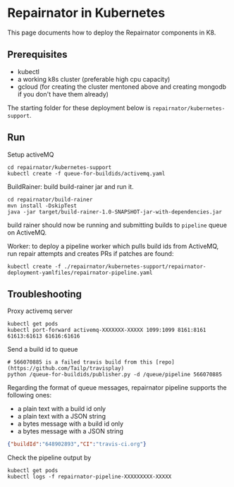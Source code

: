 # Repairnator in Kubernetes

This page documents how to deploy the Repairnator components in K8.

## Prerequisites

* kubectl
* a working k8s cluster (preferable high cpu capacity)
* gcloud (for creating the cluster mentoned above and creating mongodb if you don't have them already)

The starting folder for these deployment below is `repairnator/kubernetes-support`.

## Run

Setup activeMQ

```
cd repairnator/kubernetes-support
kubectl create -f queue-for-buildids/activemq.yaml
```

BuildRainer: build build-rainer jar and run it.

```
cd repairnator/build-rainer
mvn install -DskipTest
java -jar target/build-rainer-1.0-SNAPSHOT-jar-with-dependencies.jar
```

build rainer should now be running and submitting builds to `pipeline` queue on ActiveMQ.

Worker: to deploy a pipeline worker which pulls build ids from ActiveMQ, run repair attempts and creates PRs if patches are found:

```
kubectl create -f ./repairnator/kubernetes-support/repairnator-deployment-yamlfiles/repairnator-pipeline.yaml
```


## Troubleshooting

Proxy activemq server 

```
kubectl get pods
kubectl port-forward activemq-XXXXXXX-XXXXX 1099:1099 8161:8161 61613:61613 61616:61616
```

Send a build id to queue 

```
# 566070885 is a failed travis build from this [repo](https://github.com/Tailp/travisplay)
python /queue-for-buildids/publisher.py -d /queue/pipeline 566070885
```

Regarding the format of queue messages, repairnator pipeline supports the following ones:

- a plain text with a build id only  
- a plain text with a JSON string  
- a bytes message with a build id only  
- a bytes message with a JSON string

```json
{"buildId":"648902893","CI":"travis-ci.org"}
```

Check the pipeline output by

```
kubectl get pods 
kubectl logs -f repairnator-pipeline-XXXXXXXXX-XXXXX
```
